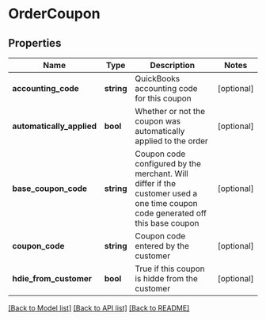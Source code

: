 # OrderCoupon

## Properties
Name | Type | Description | Notes
------------ | ------------- | ------------- | -------------
**accounting_code** | **string** | QuickBooks accounting code for this coupon | [optional] 
**automatically_applied** | **bool** | Whether or not the coupon was automatically applied to the order | [optional] 
**base_coupon_code** | **string** | Coupon code configured by the merchant.  Will differ if the customer used a one time coupon code generated off this base coupon | [optional] 
**coupon_code** | **string** | Coupon code entered by the customer | [optional] 
**hdie_from_customer** | **bool** | True if this coupon is hidde from the customer | [optional] 

[[Back to Model list]](../README.md#documentation-for-models) [[Back to API list]](../README.md#documentation-for-api-endpoints) [[Back to README]](../README.md)


